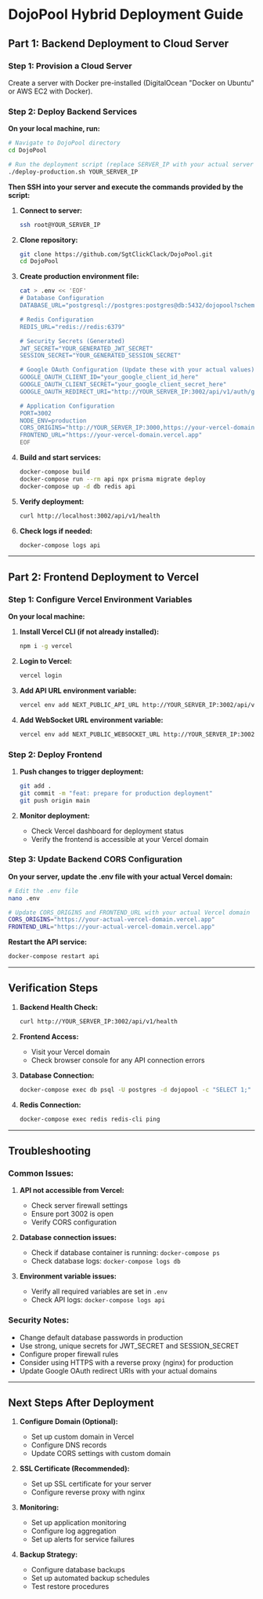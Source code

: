 # DojoPool Hybrid Deployment Guide

## Part 1: Backend Deployment to Cloud Server

### Step 1: Provision a Cloud Server
Create a server with Docker pre-installed (DigitalOcean "Docker on Ubuntu" or AWS EC2 with Docker).

### Step 2: Deploy Backend Services

**On your local machine, run:**
```bash
# Navigate to DojoPool directory
cd DojoPool

# Run the deployment script (replace SERVER_IP with your actual server IP)
./deploy-production.sh YOUR_SERVER_IP
```

**Then SSH into your server and execute the commands provided by the script:**

1. **Connect to server:**
   ```bash
   ssh root@YOUR_SERVER_IP
   ```

2. **Clone repository:**
   ```bash
   git clone https://github.com/SgtClickClack/DojoPool.git
   cd DojoPool
   ```

3. **Create production environment file:**
   ```bash
   cat > .env << 'EOF'
   # Database Configuration
   DATABASE_URL="postgresql://postgres:postgres@db:5432/dojopool?schema=public"
   
   # Redis Configuration
   REDIS_URL="redis://redis:6379"
   
   # Security Secrets (Generated)
   JWT_SECRET="YOUR_GENERATED_JWT_SECRET"
   SESSION_SECRET="YOUR_GENERATED_SESSION_SECRET"
   
   # Google OAuth Configuration (Update these with your actual values)
   GOOGLE_OAUTH_CLIENT_ID="your_google_client_id_here"
   GOOGLE_OAUTH_CLIENT_SECRET="your_google_client_secret_here"
   GOOGLE_OAUTH_REDIRECT_URI="http://YOUR_SERVER_IP:3002/api/v1/auth/google/callback"
   
   # Application Configuration
   PORT=3002
   NODE_ENV=production
   CORS_ORIGINS="http://YOUR_SERVER_IP:3000,https://your-vercel-domain.vercel.app"
   FRONTEND_URL="https://your-vercel-domain.vercel.app"
   EOF
   ```

4. **Build and start services:**
   ```bash
   docker-compose build
   docker-compose run --rm api npx prisma migrate deploy
   docker-compose up -d db redis api
   ```

5. **Verify deployment:**
   ```bash
   curl http://localhost:3002/api/v1/health
   ```

6. **Check logs if needed:**
   ```bash
   docker-compose logs api
   ```

---

## Part 2: Frontend Deployment to Vercel

### Step 1: Configure Vercel Environment Variables

**On your local machine:**

1. **Install Vercel CLI (if not already installed):**
   ```bash
   npm i -g vercel
   ```

2. **Login to Vercel:**
   ```bash
   vercel login
   ```

3. **Add API URL environment variable:**
   ```bash
   vercel env add NEXT_PUBLIC_API_URL http://YOUR_SERVER_IP:3002/api/v1 production
   ```

4. **Add WebSocket URL environment variable:**
   ```bash
   vercel env add NEXT_PUBLIC_WEBSOCKET_URL http://YOUR_SERVER_IP:3002 production
   ```

### Step 2: Deploy Frontend

1. **Push changes to trigger deployment:**
   ```bash
   git add .
   git commit -m "feat: prepare for production deployment"
   git push origin main
   ```

2. **Monitor deployment:**
   - Check Vercel dashboard for deployment status
   - Verify the frontend is accessible at your Vercel domain

### Step 3: Update Backend CORS Configuration

**On your server, update the .env file with your actual Vercel domain:**

```bash
# Edit the .env file
nano .env

# Update CORS_ORIGINS and FRONTEND_URL with your actual Vercel domain
CORS_ORIGINS="https://your-actual-vercel-domain.vercel.app"
FRONTEND_URL="https://your-actual-vercel-domain.vercel.app"
```

**Restart the API service:**
```bash
docker-compose restart api
```

---

## Verification Steps

1. **Backend Health Check:**
   ```bash
   curl http://YOUR_SERVER_IP:3002/api/v1/health
   ```

2. **Frontend Access:**
   - Visit your Vercel domain
   - Check browser console for any API connection errors

3. **Database Connection:**
   ```bash
   docker-compose exec db psql -U postgres -d dojopool -c "SELECT 1;"
   ```

4. **Redis Connection:**
   ```bash
   docker-compose exec redis redis-cli ping
   ```

---

## Troubleshooting

### Common Issues:

1. **API not accessible from Vercel:**
   - Check server firewall settings
   - Ensure port 3002 is open
   - Verify CORS configuration

2. **Database connection issues:**
   - Check if database container is running: `docker-compose ps`
   - Check database logs: `docker-compose logs db`

3. **Environment variable issues:**
   - Verify all required variables are set in `.env`
   - Check API logs: `docker-compose logs api`

### Security Notes:

- Change default database passwords in production
- Use strong, unique secrets for JWT_SECRET and SESSION_SECRET
- Configure proper firewall rules
- Consider using HTTPS with a reverse proxy (nginx) for production
- Update Google OAuth redirect URIs with your actual domains

---

## Next Steps After Deployment

1. **Configure Domain (Optional):**
   - Set up custom domain in Vercel
   - Configure DNS records
   - Update CORS settings with custom domain

2. **SSL Certificate (Recommended):**
   - Set up SSL certificate for your server
   - Configure reverse proxy with nginx

3. **Monitoring:**
   - Set up application monitoring
   - Configure log aggregation
   - Set up alerts for service failures

4. **Backup Strategy:**
   - Configure database backups
   - Set up automated backup schedules
   - Test restore procedures
